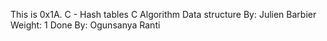 This is 0x1A. C - Hash tables
C
Algorithm
Data structure
 By: Julien Barbier
 Weight: 1
Done By: Ogunsanya Ranti
